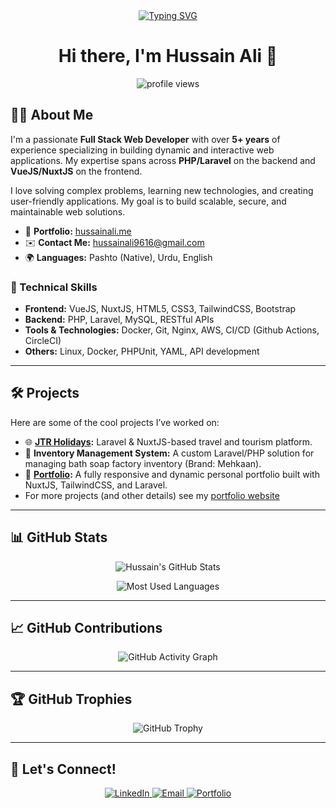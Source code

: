 <!-- Banner Section -->
<div align="center">
    <a href="https://git.io/typing-svg">
        <img
            src="https://readme-typing-svg.demolab.com?font=Fira+Code&size=25&pause=1000&color=32C7FF&background=000000&center=true&vCenter=true&width=610&lines=Full+Stack+Web+Developer;PHP+%7C+Laravel+%7C+VueJS+%7C+NuxtJS;Crafting+Web+Applications+with+Passion;Building+User-Centered+Digital+Solutions"
            alt="Typing SVG"
        />
    </a>
</div>

<h1 align="center">Hi there, I'm Hussain Ali 👋</h1>

<!-- Profile Views -->
<p align="center">
    <img
        src="https://komarev.com/ghpvc/?username=hussainalihussain&style=flat-square&color=blue"
        alt="profile views"
    />
</p>

<!-- About Me Section -->
## 👨‍💻 About Me

I'm a passionate **Full Stack Web Developer** with over **5+ years** of experience specializing in building dynamic and interactive web applications. My expertise spans across **PHP/Laravel** on the backend and **VueJS/NuxtJS** on the frontend.

I love solving complex problems, learning new technologies, and creating user-friendly applications. My goal is to build scalable, secure, and maintainable web solutions.

- 🏡 **Portfolio:** [hussainali.me](https://hussainali.me)
- ✉️ **Contact Me:** [hussainali9616@gmail.com](mailto:hussainali9616@gmail.com)
- 🌍 **Languages:** Pashto (Native), Urdu, English

### 🚀 Technical Skills
- **Frontend:** VueJS, NuxtJS, HTML5, CSS3, TailwindCSS, Bootstrap
- **Backend:** PHP, Laravel, MySQL, RESTful APIs
- **Tools & Technologies:** Docker, Git, Nginx, AWS, CI/CD (Github Actions, CircleCI)
- **Others:** Linux, Docker, PHPUnit, YAML, API development

---

## 🛠️ Projects

Here are some of the cool projects I’ve worked on:
- 🌐 **[JTR Holidays](https://jtrholidays.com):** Laravel & NuxtJS-based travel and tourism platform.
- 🛒 **Inventory Management System:** A custom Laravel/PHP solution for managing bath soap factory inventory (Brand: Mehkaan).
- 🔗 **[Portfolio](https://hussainali.me):** A fully responsive and dynamic personal portfolio built with NuxtJS, TailwindCSS, and Laravel.
- For more projects (and other details) see my [portfolio website](https://hussainali.me)

---

## 📊 GitHub Stats

<!-- GitHub Readme Stats -->
<p align="center">
    <img
        src="https://github-readme-stats.vercel.app/api?username=hussainalihussain&show_icons=true&theme=radical"
        alt="Hussain's GitHub Stats"
    />
</p>

<!-- Most Used Languages -->
<p align="center">
    <img
        src="https://github-readme-stats.vercel.app/api/top-langs/?username=hussainalihussain&layout=compact&theme=radical"
        alt="Most Used Languages"
    />
</p>

---

## 📈 GitHub Contributions

<p align="center">
    <img
        src="https://github-readme-activity-graph.vercel.app/graph?username=hussainalihussain&theme=react-dark"
        alt="GitHub Activity Graph"
    />
</p>

---

## 🏆 GitHub Trophies

<p align="center">
    <img
        src="https://github-profile-trophy.vercel.app/?username=hussainalihussain&theme=monokai"
        alt="GitHub Trophy"
    />
</p>

---

## 🤝 Let's Connect!

<p align="center">
    <a href="https://linkedin.com/in/hussainalidotme">
        <img
            src="https://img.shields.io/badge/LinkedIn-0077B5?style=for-the-badge&logo=linkedin&logoColor=white"
            alt="LinkedIn"
        />
    </a>
    <a href="mailto:hussainali9616@gmail.com">
        <img
            src="https://img.shields.io/badge/Email-D14836?style=for-the-badge&logo=gmail&logoColor=white"
            alt="Email"
        />
    </a>
    <a href="https://hussainali.me">
        <img
            src="https://img.shields.io/badge/Portfolio-000000?style=for-the-badge&logo=react&logoColor=white"
            alt="Portfolio"
        />
    </a>
</p>
